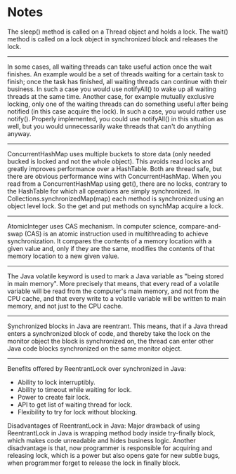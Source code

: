 # Notes
The sleep() method is called on a Thread object and holds a lock. The wait() method is called on a lock object in synchronized block and releases the lock.

***

In some cases, all waiting threads can take useful action once the wait finishes. An example would be a set of threads waiting for a certain task to finish; once the task has finished, all waiting threads can continue with their business. In such a case you would use notifyAll() to wake up all waiting threads at the same time. Another case, for example mutually exclusive locking, only one of the waiting threads can do something useful after being notified (in this case acquire the lock). In such a case, you would rather use notify(). Properly implemented, you could use notifyAll() in this situation as well, but you would unnecessarily wake threads that can't do anything anyway.

***

ConcurrentHashMap uses multiple buckets to store data (only needed bucked is locked and not the whole object). This avoids read locks and greatly improves performance over a HashTable. Both are thread safe, but there are obvious performance wins with ConcurrentHashMap. When you read from a ConcurrentHashMap using get(), there are no locks, contrary to the HashTable for which all operations are simply synchronized. In Collections.synchronizedMap(map) each method is synchronized using an object level lock. So the get and put methods on synchMap acquire a lock.

***

AtomicInteger uses CAS mechanism. In computer science, compare-and-swap (CAS) is an atomic instruction used in multithreading to achieve synchronization. It compares the contents of a memory location with a given value and, only if they are the same, modifies the contents of that memory location to a new given value.

***

The Java volatile keyword is used to mark a Java variable as "being stored in main memory". More precisely that means, that every read of a volatile variable will be read from the computer's main memory, and not from the CPU cache, and that every write to a volatile variable will be written to main memory, and not just to the CPU cache.

***

Synchronized blocks in Java are reentrant. This means, that if a Java thread enters a synchronized block of code, and thereby take the lock on the monitor object the block is synchronized on, the thread can enter other Java code blocks synchronized on the same monitor object.

***

Benefits offered by ReentrantLock over synchronized in Java:
* Ability to lock interruptibly.
* Ability to timeout while waiting for lock.
* Power to create fair lock.
* API to get list of waiting thread for lock.
* Flexibility to try for lock without blocking.

Disadvantages of ReentrantLock in Java:
Major drawback of using ReentrantLock in Java is wrapping method body inside try-finally block, which makes code unreadable and hides business logic. Another disadvantage is that, now programmer is responsible for acquiring and releasing lock, which is a power but also opens gate for new subtle bugs, when programmer forget to release the lock in finally block.